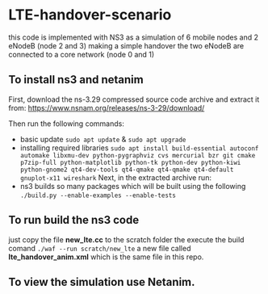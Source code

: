 # LTE-handover-scenario
this code is implemented with NS3 as a simulation of 6 mobile nodes and 2 eNodeB (node 2 and 3) making a simple handover 
the two eNodeB are connected to a core network (node 0 and 1)

## To install ns3 and netanim
First, download the ns-3.29 compressed source code archive and extract it from: https://www.nsnam.org/releases/ns-3-29/download/

Then run the following commands:
- basic update 
  `sudo apt update` & `sudo apt upgrade`
- installing required libraries
  `sudo apt install build-essential autoconf automake libxmu-dev python-pygraphviz cvs mercurial bzr git cmake p7zip-full python-matplotlib python-tk python-dev python-kiwi    python-gnome2 qt4-dev-tools qt4-qmake qt4-qmake qt4-default gnuplot-x11 wireshark`
Next, in the extracted archive run:
- ns3 builds so many packages which will be built using the following
  `./build.py --enable-examples --enable-tests`





## To run build the ns3 code
just copy the file **new_lte.cc** to the scratch folder the execute the build comand `./waf --run scratch/new_lte` 
a new file called **lte_handover_anim.xml** which is the same file in this repo.

## To view the simulation use Netanim. 

